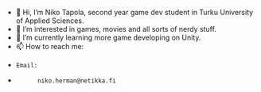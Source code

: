 - 👋 Hi, I’m Niko Tapola, second year game dev student in Turku University of Applied Sciences.
- 👀 I’m interested in games, movies and all sorts of nerdy stuff.
- 🌱 I’m currently learning more game developing on Unity.
- 📫 How to reach me:
-     Email: 
-           niko.herman@netikka.fi

<!---
TR3CTA/TR3CTA is a ✨ special ✨ repository because its `README.md` (this file) appears on your GitHub profile.
You can click the Preview link to take a look at your changes.
--->
